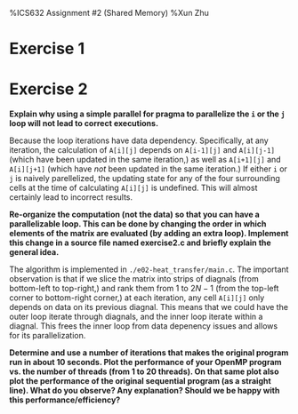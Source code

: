 %ICS632 Assignment #2 (Shared Memory)
%Xun Zhu

Exercise 1
==========

Exercise 2
==========

**Explain why using a simple parallel for pragma to parallelize the `i` or the `j`
loop will not lead to correct executions.**

Because the loop iterations have data dependency. Specifically, at any
iteration, the calculation of `A[i][j]` depends on `A[i-1][j]` and `A[i][j-1]`
(which have been updated in the same iteration,) as well as `A[i+1][j]` and
`A[i][j+1]` (which have *not* been updated in the same iteration.) If either `i`
or `j` is naively parellelized, the updating state for any of the four
surrounding cells at the time of calculating `A[i][j]` is undefined. This will
almost certainly lead to incorrect results.


**Re-organize the computation (not the data) so that you can have a
parallelizable loop. This can be done by changing the order in which elements of
the matrix are evaluated (by adding an extra loop). Implement this change in a
source file named exercise2.c and briefly explain the general idea.**

The algorithm is implemented in `./e02-heat_transfer/main.c`. The important observation
is that if we slice the matrix into strips of diagnals (from bottom-left to top-right,)
and rank them from 1 to $2N-1$ (from the top-left corner to bottom-right corner,)
at each iteration, any cell `A[i][j]` only depends on data on its previous diagnal.
This means that we could have the outer loop iterate through diagnals, and the inner
loop iterate within a diagnal. This frees the inner loop from data depenency issues
and allows for its parallelization.


**Determine and use a number of iterations that makes the original program run
in about 10 seconds. Plot the performance of your OpenMP program vs. the number
of threads (from 1 to 20 threads). On that same plot also plot the performance
of the original sequential program (as a straight line). What do you observe?
Any explanation? Should we be happy with this performance/efficiency?**

